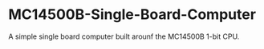 # MC14500B-Single-Board-Computer
A simple single board computer built arounf the MC14500B 1-bit CPU.
